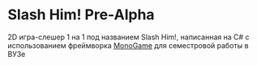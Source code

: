 # Slash Him! **Pre-Alpha**
2D игра-слешер 1 на 1 под названием Slash Him!, написанная на C# c использованием фреймворка [MonoGame](https://www.monogame.net/ "Перейти на сайт фреймворка") для семестровой работы в ВУЗе
